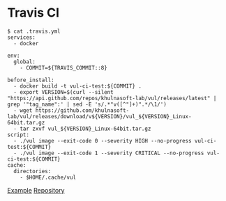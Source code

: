# Travis CI

```
$ cat .travis.yml
services:
  - docker

env:
  global:
    - COMMIT=${TRAVIS_COMMIT::8}

before_install:
  - docker build -t vul-ci-test:${COMMIT} .
  - export VERSION=$(curl --silent "https://api.github.com/repos/khulnasoft-lab/vul/releases/latest" | grep '"tag_name":' | sed -E 's/.*"v([^"]+)".*/\1/')
  - wget https://github.com/khulnasoft-lab/vul/releases/download/v${VERSION}/vul_${VERSION}_Linux-64bit.tar.gz
  - tar zxvf vul_${VERSION}_Linux-64bit.tar.gz
script:
  - ./vul image --exit-code 0 --severity HIGH --no-progress vul-ci-test:${COMMIT}
  - ./vul image --exit-code 1 --severity CRITICAL --no-progress vul-ci-test:${COMMIT}
cache:
  directories:
    - $HOME/.cache/vul
```

[Example][example]
[Repository][repository]

[example]: https://travis-ci.org/khulnasoft-lab/vul-ci-test
[repository]: https://github.com/khulnasoft-lab/vul-ci-test
